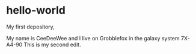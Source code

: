 # hello-world
My first depository,

My name is CeeDeeWee and I live on Grobblefox in the galaxy system 7X-A4-90
This is my second edit. 
